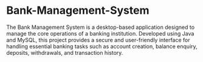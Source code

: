 # Bank-Management-System
The Bank Management System is a desktop-based application designed to manage the core operations of a banking institution. Developed using Java and MySQL, this project provides a secure and user-friendly interface for handling essential banking tasks such as account creation, balance enquiry, deposits, withdrawals, and transaction history. 
